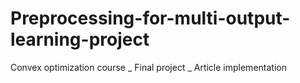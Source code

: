 # Preprocessing-for-multi-output-learning-project
Convex optimization course _ Final project _ Article implementation
